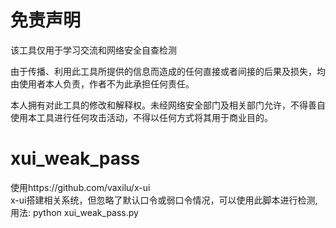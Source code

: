 
# 免责声明
该工具仅用于学习交流和网络安全自查检测<br>

由于传播、利用此工具所提供的信息而造成的任何直接或者间接的后果及损失，均由使用者本人负责，作者不为此承担任何责任。<br>

本人拥有对此工具的修改和解释权。未经网络安全部门及相关部门允许，不得善自使用本工具进行任何攻击活动，不得以任何方式将其用于商业目的。<br>

# xui_weak_pass<br>


使用https://github.com/vaxilu/x-ui     <br>
x-ui搭建相关系统，但忽略了默认口令或弱口令情况，可以使用此脚本进行检测,用法: python xui_weak_pass.py
